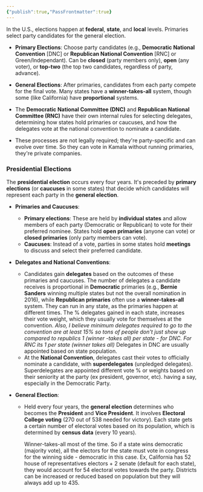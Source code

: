 ```yaml
---
{"publish":true,"PassFrontmatter":true}
---
```


In the U.S., elections happen at **federal**, **state**, and **local** levels. Primaries select party candidates for the general election.

- **Primary Elections**: Choose party candidates (e.g., **Democratic National Convention** [DNC] or **Republican National Convention** [RNC] or Green/Independant). Can be **closed** (party members only), **open** (any voter), or **top-two** (the top two candidates, regardless of party, advance).
- **General Elections**: After primaries, candidates from each party compete for the final vote. Many states have a **winner-takes-all** system, though some (like California) have **proportional** systems.

- The **Democratic National Committee (DNC)** and **Republican National Committee (RNC)** have their own internal rules for selecting delegates, determining how states hold primaries or caucuses, and how the delegates vote at the national convention to nominate a candidate.
- These processes are not legally required; they're party-specific and can evolve over time. So they can vote in Kamala without running primaries, they're private companies. 

### Presidential Elections

The **presidential election** occurs every four years. It's preceded by **primary elections** (or **caucuses** in some states) that decide which candidates will represent each party in the **general election**.

- **Primaries and Caucuses**:
    
    - **Primary elections**: These are held by **individual states** and allow members of each party (Democratic or Republican) to vote for their preferred nominee. States hold **open primaries** (anyone can vote) or **closed primaries** (only party members can vote).
    - **Caucuses**: Instead of a vote, parties in some states hold **meetings** to discuss and select their preferred candidate.
    
- **Delegates and National Conventions**:
    
    - Candidates gain **delegates** based on the outcomes of these primaries and caucuses. The number of delegates a candidate receives is proportional in **Democratic** primaries (e.g., **Bernie Sanders** winning multiple states but not the overall nomination in 2016), while **Republican primaries** often use a **winner-takes-all** system. They can run in any state, as the primaries happen at different times. The % delegates gained in each state, increases their vote weight, which they usually vote for themselves at the convention. *Also, I believe minimum delegates required to go to the convention are at least 15% so tons of people don't just show up compared to republics 1 (winner -takes all) per state - for DNC. For RNC its 1 per state (winner takes all)* Delegates in DNC are usually appointed based on state population.
    - At the **National Convention**, delegates cast their votes to officially nominate a candidate, with **superdelegates** (unpledged delegates). Superdelegates are appointed different vote % or weights based on their seniority at the party (ex president, governor, etc). having a say, especially in the Democratic Party.
    
- **General Election**:
    
    - Held every four years, the **general election** determines who becomes the **President** and **Vice President**. It involves **Electoral College voting** (270 out of 538 needed for victory). Each state gets a certain number of electoral votes based on its population, which is determined by **census data** (every 10 years). 
      
      Winner-takes-all most of the time. So if a state wins democratic (majority vote), all the electors for the state must vote in congress for the winning side - democratic in this case. 
      Ex, California has 52 house of representatives electors + 2 senate (default for each state), they would account for 54 electoral votes towards the party.  Districts can be increased or reduced based on population but they will always add up to 435. 